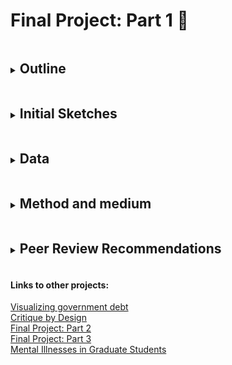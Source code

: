 # Final Project: Part 1 🎨

<details>
<summary><h2 style="display:inline-block">Outline</h2></summary>
<br>
  <p> 
    As my final project I am deciding to choose a topic really personal to me and something that I am really passionate to spread more awareness about it. Hence, I am choosing to tell the story of <b><i>Mental Illnesses in Graduate Students</i></b>. For this topic I am going to covver and expand further on the following points:
    <ul>
  <li>Understanding the prevalence and severity of mental health issues</li>
  <li>Understanding what students are thinking, feeling, and experiencing</li>
   <li>Understanding dfferent demographics of students with mental illnesses</li>
  <li>Making recommendations on steps programs can take to improve student mental health</li>
  
</ul><br>
  <img src="65121bb5-f233-44d2-9249-88693f900fe4.png"><br>
  Image Courtesy: <a href="https://phdcomics.com/comics.php?f=1670" target="_blank">PhD Comics</a>
  </p>
</details>

<details>
<summary><h2 style="display:inline-block">Initial Sketches</h2></summary>
<br>
  <p> 
    <ul>
      <li><b><u>Sketch 1:</u></b>
      <br>
        <b>Bar Graph of mental illnesses in Graduate Students.</b><br>
        In this graph I wanted to show the numbers depicting different illnesses in students. These numbers can also be in percentages. Additionally, we can also make it a grouped chart to see comparisons between average U.S. adult and students to know the severity of tis issue.<br>
        <img src="1.1.jpeg" alt="Sketch 1">
      </li>
      <br>
      <li><b><u>Sketch 2:</u></b>
      <br>
        <b>Pie Chart showing how many students have mental illnesses.</b><br>
        This graph shows the proportion of students compared to all the students that suffer from any kind of mental illnesses. The goal is to show the majority of graduate students have some kind of mental illnesses.<br>
        <img src="1.2.jpeg" alt="Sketch 2">
      </li>
      <br>
      <li><b><u>Sketch 3:</u></b>
      <br>
        <b>Line chart showing trend</b><br>
        This visual focuses on showcasing the trends of these diseases over the years in students. This aims to highlight the continuous increase of illnesses in students. The different colors would represent different illnesses.<br>
        <img src="1.3.jpeg" alt="Sketch 3">
      </li>
      <br>
      <li><b><u>Sketch 4:</u></b>
      <br>
        <b>Column chart depicting actions taken by students due to mental illnesses</b>.<br> 
        Showing actions will highlight the severity of the situation and hence give out a stronger message to the audience.<br>
        <img src="1.4.jpeg" alt="Sketch 4">
      </li>
</ul>
  </p>
</details>

<details>
<summary><h2 style="display:inline-block">Data</h2></summary>
<br>
  <p> 
    The data I wanted to use to effectively present this story was mostly survey and evidence based. Hence, most of them come from papers about already conducted surveys and research on mental well being and illnesses in graduate students. The survey results in these papers show an in depth analysis done on the students' mental well being while also mentioning the various demographics and background of the students that took the survey. The research papers that I would be referring too can be found <a href="https://github.com/anujasalvi/portfolio/tree/main/final%20project%20dataset" target="_blank">here</a>. These papers are from credible sources such as <a href="/final project dataset/2021-CCMH-Annual-Report.pdf" target="_blank">Center for Collegiate Mental Health, Penn State Uni</a>, <a href="/final project dataset/CICMH-Graduate-Student-Mental-Health_Toolkit.pdf" target="_blank">Centre for Innovation in Campus Mental Health (CICMH), Canada</a>, <a href="/final project dataset/bbb_mentalhealth_paper.pdf" target="_blank">Harvard University</a> and <a href="/final project dataset/NCHA-III_FALL_2021_REFERENCE_GROUP_EXECUTIVE_SUMMARY.pdf" target="_blank">American College Health Association</a> to name a few. <br> 
    Additonally, facts and suggestions from articles like <a href="https://www.gograd.org/resources/grad-student-mental-health/" target="_blank">Mental Health in Grad School</a>, <a href="https://adaa.org/finding-help/helping-others/college-students/facts" target="_blank">Mental Health and College Students</a> and <a href="https://www.huffpost.com/entry/the-college-mental-health-crisis-focus-on-general_b_58bd93bce4b0ec3d5a6ba0ea" target="_blank">The College Mental Health Crisis</a> will also be used in my project.<br>
    I aim to create visuals with this data that would help the audience easily understand the severity of the situation and observe the trends that have been alarmingly increasing over the years. Also hoping to educate about mental illnesses in students like us and emphasisng the importance of being aware because this is something that is very common. Furthermore, I hope to provide some suggestions to the students as well as the programs.
  </p>
</details>

<details>
<summary><h2 style="display:inline-block">Method and medium</h2></summary>
<br>
  <p> 
    I plan to create the visuals using tools like Flourish and Tableau. I would want to incroporate and highlight the alarming numbers also showcasing various categories of illnesses and focusing on how sadly normal it is for graduate students. I also plan to use Shorthand to make a convincing story using this data while incorporating the visuals that I create hoping to effectively highlight the insights that I find using the data.
  </p>
</details>

<details>
<summary><h2 style="display:inline-block">Peer Review Recommendations</h2></summary>
<br>
  <p> 
    In todays peer review I got some great recommendations that I would like to incorporate in my final project. Few of them is focusing on the age groups, gender and different demographics of the students. The other suggestion was to highlight the most prevalent major of students with mental illnesses. An interesting suggestion was to compare mental illneses in college and graduate students. Additionally, an interesting recommendation was to include recommendations not only for the program but also for the students. As students they wanted to know how they could help with this existing issue.
  </p>
</details>

<p> <h4>Links to other projects:</h4>
<a href="https://anujasalvi.github.io/portfolio/dataviz2" target="_blank">Visualizing government debt</a><br>
<a href="https://anujasalvi.github.io/portfolio/assng3-4.html" target="_blank">Critique by Design</a><br>
<a href="https://anujasalvi.github.io/portfolio/final_proj_p2" target="_blank">Final Project: Part 2</a><br>
<a href="https://anujasalvi.github.io/portfolio/final_proj_p3" target="_blank">Final Project: Part 3</a><br>
<a href="https://carnegiemellon.shorthandstories.com/mental-illnesses-in-graduate-students/index.html" target="_blank">Mental Illnesses in Graduate Students</a>
</p>
